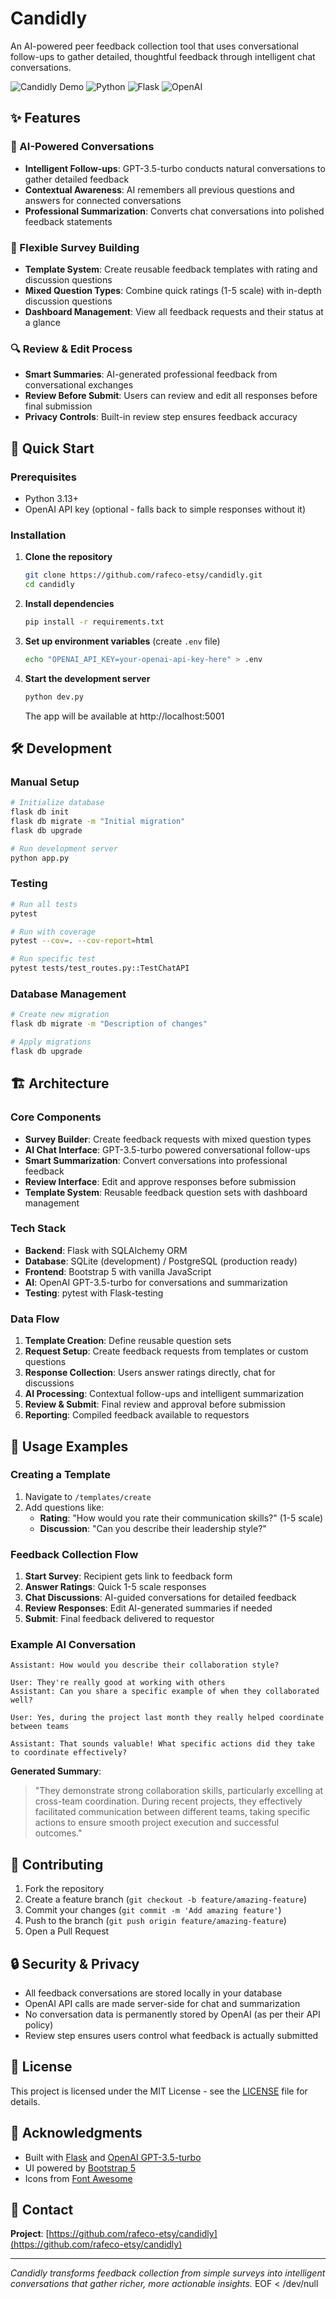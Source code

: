 # Candidly

An AI-powered peer feedback collection tool that uses conversational follow-ups to gather detailed, thoughtful feedback through intelligent chat conversations.

![Candidly Demo](https://img.shields.io/badge/Status-Active-brightgreen) ![Python](https://img.shields.io/badge/Python-3.13-blue) ![Flask](https://img.shields.io/badge/Flask-2.3.3-red) ![OpenAI](https://img.shields.io/badge/OpenAI-GPT--3.5--turbo-orange)

## ✨ Features

### 🤖 AI-Powered Conversations
- **Intelligent Follow-ups**: GPT-3.5-turbo conducts natural conversations to gather detailed feedback
- **Contextual Awareness**: AI remembers all previous questions and answers for connected conversations
- **Professional Summarization**: Converts chat conversations into polished feedback statements

### 📝 Flexible Survey Building
- **Template System**: Create reusable feedback templates with rating and discussion questions
- **Mixed Question Types**: Combine quick ratings (1-5 scale) with in-depth discussion questions
- **Dashboard Management**: View all feedback requests and their status at a glance

### 🔍 Review & Edit Process
- **Smart Summaries**: AI-generated professional feedback from conversational exchanges
- **Review Before Submit**: Users can review and edit all responses before final submission
- **Privacy Controls**: Built-in review step ensures feedback accuracy

## 🚀 Quick Start

### Prerequisites
- Python 3.13+
- OpenAI API key (optional - falls back to simple responses without it)

### Installation

1. **Clone the repository**
   ```bash
   git clone https://github.com/rafeco-etsy/candidly.git
   cd candidly
   ```

2. **Install dependencies**
   ```bash
   pip install -r requirements.txt
   ```

3. **Set up environment variables** (create `.env` file)
   ```bash
   echo "OPENAI_API_KEY=your-openai-api-key-here" > .env
   ```

4. **Start the development server**
   ```bash
   python dev.py
   ```
   
   The app will be available at http://localhost:5001

## 🛠️ Development

### Manual Setup
```bash
# Initialize database
flask db init
flask db migrate -m "Initial migration"
flask db upgrade

# Run development server
python app.py
```

### Testing
```bash
# Run all tests
pytest

# Run with coverage
pytest --cov=. --cov-report=html

# Run specific test
pytest tests/test_routes.py::TestChatAPI
```

### Database Management
```bash
# Create new migration
flask db migrate -m "Description of changes"

# Apply migrations
flask db upgrade
```

## 🏗️ Architecture

### Core Components
- **Survey Builder**: Create feedback requests with mixed question types
- **AI Chat Interface**: GPT-3.5-turbo powered conversational follow-ups
- **Smart Summarization**: Convert conversations into professional feedback
- **Review Interface**: Edit and approve responses before submission
- **Template System**: Reusable feedback question sets with dashboard management

### Tech Stack
- **Backend**: Flask with SQLAlchemy ORM
- **Database**: SQLite (development) / PostgreSQL (production ready)
- **Frontend**: Bootstrap 5 with vanilla JavaScript
- **AI**: OpenAI GPT-3.5-turbo for conversations and summarization
- **Testing**: pytest with Flask-testing

### Data Flow
1. **Template Creation**: Define reusable question sets
2. **Request Setup**: Create feedback requests from templates or custom questions
3. **Response Collection**: Users answer ratings directly, chat for discussions
4. **AI Processing**: Contextual follow-ups and intelligent summarization
5. **Review & Submit**: Final review and approval before submission
6. **Reporting**: Compiled feedback available to requestors

## 📖 Usage Examples

### Creating a Template
1. Navigate to `/templates/create`
2. Add questions like:
   - **Rating**: "How would you rate their communication skills?" (1-5 scale)
   - **Discussion**: "Can you describe their leadership style?"

### Feedback Collection Flow
1. **Start Survey**: Recipient gets link to feedback form
2. **Answer Ratings**: Quick 1-5 scale responses
3. **Chat Discussions**: AI-guided conversations for detailed feedback
4. **Review Responses**: Edit AI-generated summaries if needed
5. **Submit**: Final feedback delivered to requestor

### Example AI Conversation
```
Assistant: How would you describe their collaboration style?

User: They're really good at working with others
Assistant: Can you share a specific example of when they collaborated well?

User: Yes, during the project last month they really helped coordinate between teams

Assistant: That sounds valuable! What specific actions did they take to coordinate effectively?
```

**Generated Summary**: 
> "They demonstrate strong collaboration skills, particularly excelling at cross-team coordination. During recent projects, they effectively facilitated communication between different teams, taking specific actions to ensure smooth project execution and successful outcomes."

## 🤝 Contributing

1. Fork the repository
2. Create a feature branch (`git checkout -b feature/amazing-feature`)
3. Commit your changes (`git commit -m 'Add amazing feature'`)
4. Push to the branch (`git push origin feature/amazing-feature`)
5. Open a Pull Request

## 🔒 Security & Privacy

- All feedback conversations are stored locally in your database
- OpenAI API calls are made server-side for chat and summarization
- No conversation data is permanently stored by OpenAI (as per their API policy)
- Review step ensures users control what feedback is actually submitted

## 📄 License

This project is licensed under the MIT License - see the [LICENSE](LICENSE) file for details.

## 🙏 Acknowledgments

- Built with [Flask](https://flask.palletsprojects.com/) and [OpenAI GPT-3.5-turbo](https://openai.com/)
- UI powered by [Bootstrap 5](https://getbootstrap.com/)
- Icons from [Font Awesome](https://fontawesome.com/)

## 📧 Contact

**Project**: [https://github.com/rafeco-etsy/candidly](https://github.com/rafeco-etsy/candidly)

---

*Candidly transforms feedback collection from simple surveys into intelligent conversations that gather richer, more actionable insights.*
EOF < /dev/null